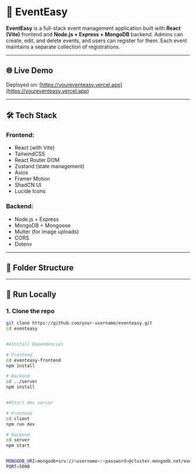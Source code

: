 # 🎉 EventEasy

**EventEasy** is a full-stack event management application built with **React (Vite)** frontend and **Node.js + Express + MongoDB** backend. Admins can create, edit, and delete events, and users can register for them. Each event maintains a separate collection of registrations.

---

## 🌐 Live Demo

Deployed on: [https://youreventeasy.vercel.app](https://youreventeasy.vercel.app)

---

## 🛠️ Tech Stack

### Frontend:
- React (with Vite)
- TailwindCSS
- React Router DOM
- Zustand (state management)
- Axios
- Framer Motion
- ShadCN UI
- Lucide Icons

### Backend:
- Node.js + Express
- MongoDB + Mongoose
- Multer (for image uploads)
- CORS
- Dotenv

---

## 📂 Folder Structure


---

## 🧪 Run Locally

### 1. Clone the repo

```bash
git clone https://github.com/your-username/eventeasy.git
cd eventeasy


##Install Dependencies

# Frontend
cd eventeasy-frontend
npm install

# Backend
cd ../server
npm install


##Start dev server

# Frontend
cd client
npm run dev

# Backend
cd server
npm start


MONGODB_URI=mongodb+srv://<username>:<password>@cluster.mongodb.net/eventeasy
PORT=5000

